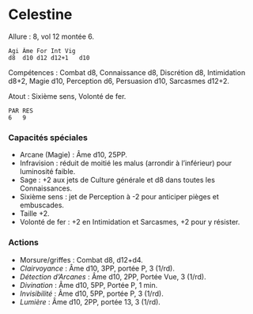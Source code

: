 # Celestine

Allure : 8, vol 12 montée 6.

	Agi	Âme	For	Int	Vig
	d8	d10	d12	d12+1	d10

Compétences : Combat d8, Connaissance d8, Discrétion d8, Intimidation d8+2, Magie d10, Perception d6, Persuasion d10, Sarcasmes d12+2.

Atout : Sixième sens, Volonté de fer.

	PAR	RES
	6	9

### Capacités spéciales
- Arcane (Magie) : Âme d10, 25PP.
- Infravision : réduit de moitié les malus (arrondir à l’inférieur) pour luminosité faible.
- Sage : +2 aux jets de Culture générale et d8 dans toutes les Connaissances.
- Sixième sens : jet de Perception à -2 pour anticiper pièges et embuscades.
- Taille +2.
- Volonté de fer : +2 en Intimidation et Sarcasmes, +2 pour y résister.

### Actions
- Morsure/griffes : Combat d8, d12+d4.
- _Clairvoyance_ : Âme d10, 3PP, portée P, 3 (1/rd).
- _Détection d’Arcanes_ : Âme d10, 2PP, Portée Vue, 3 (1/rd).
- _Divination_ : Âme d10, 5PP, Portée P, 1 min.
- _Invisibilité_ : Âme d10, 5PP, portée P, 3 (1/rd).
- _Lumière_ : Âme d10, 2PP, portée 13, 3 (1/rd).
